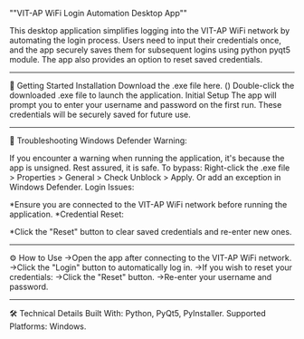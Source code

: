 ""VIT-AP WiFi Login Automation Desktop App""

This desktop application simplifies logging into the VIT-AP WiFi network by automating the login process. Users need to input their credentials once, and the app securely saves them for subsequent logins using python pyqt5 module. The app also provides an option to reset saved credentials.
_______________________________________________________________________________________________________________________________________________________________________________________________________________
🚀 Getting Started
Installation
Download the .exe file here. ()
Double-click the downloaded .exe file to launch the application.
Initial Setup
The app will prompt you to enter your username and password on the first run.
These credentials will be securely saved for future use.
_______________________________________________________________________________________________________________________________________________________________________________________________________________
📖 Troubleshooting
Windows Defender Warning:

If you encounter a warning when running the application, it's because the app is unsigned. Rest assured, it is safe.
To bypass:
Right-click the .exe file > Properties > General > Check Unblock > Apply.
Or add an exception in Windows Defender.
Login Issues:

*Ensure you are connected to the VIT-AP WiFi network before running the application.
*Credential Reset:

*Click the "Reset" button to clear saved credentials and re-enter new ones.
_______________________________________________________________________________________________________________________________________________________________________________________________________________
⚙️ How to Use
->Open the app after connecting to the VIT-AP WiFi network.
->Click the "Login" button to automatically log in.
->If you wish to reset your credentials:
->Click the "Reset" button.
->Re-enter your username and password.
_______________________________________________________________________________________________________________________________________________________________________________________________________________
🛠 Technical Details
Built With: Python, PyQt5, PyInstaller.
Supported Platforms: Windows.
